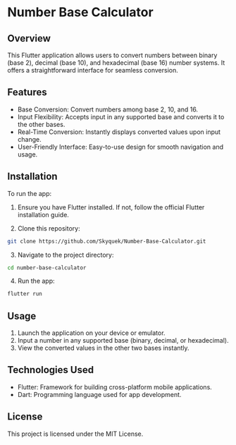 # Number Base Calculator

## Overview

This Flutter application allows users to convert numbers between binary (base 2), decimal (base 10), and hexadecimal (base 16) number systems. It offers a straightforward interface for seamless conversion.

## Features

- Base Conversion: Convert numbers among base 2, 10, and 16.
- Input Flexibility: Accepts input in any supported base and converts it to the other bases.
- Real-Time Conversion: Instantly displays converted values upon input change.
- User-Friendly Interface: Easy-to-use design for smooth navigation and usage.

## Installation

To run the app:

1. Ensure you have Flutter installed. If not, follow the official Flutter installation guide.

2. Clone this repository:

```bash
git clone https://github.com/Skyquek/Number-Base-Calculator.git
```

3. Navigate to the project directory:

```bash
cd number-base-calculator
```

4. Run the app:

```bash
flutter run
```

## Usage

1. Launch the application on your device or emulator.
2. Input a number in any supported base (binary, decimal, or hexadecimal).
3. View the converted values in the other two bases instantly.

## Technologies Used

- Flutter: Framework for building cross-platform mobile applications.
- Dart: Programming language used for app development.

## License

This project is licensed under the MIT License.
